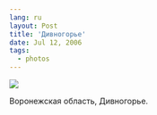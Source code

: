 ```yaml
---
lang: ru
layout: Post
title: 'Дивногорье'
date: Jul 12, 2006
tags:
  - photos
---
```


![](photo://Sapegin_Artem_20D_2006-07-08_208-0874)

Воронежская область, Дивногорье.
